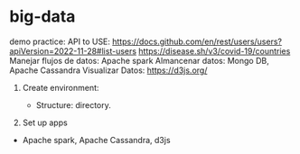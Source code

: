 # big-data

demo practice: 
API to USE: https://docs.github.com/en/rest/users/users?apiVersion=2022-11-28#list-users 
https://disease.sh/v3/covid-19/countries 
Manejar flujos de datos: Apache spark
Almancenar datos: Mongo DB, Apache Cassandra
Visualizar Datos: https://d3js.org/

1. Create environment:
    - Structure: directory.

2. Set up apps 
- Apache spark, Apache Cassandra, d3js